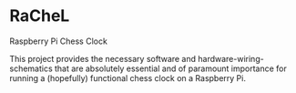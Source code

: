 # RaCheL
Raspberry Pi Chess Clock

This project provides the necessary software and hardware-wiring-schematics that are absolutely essential and of paramount importance for running a (hopefully) functional chess clock on a Raspberry Pi.
